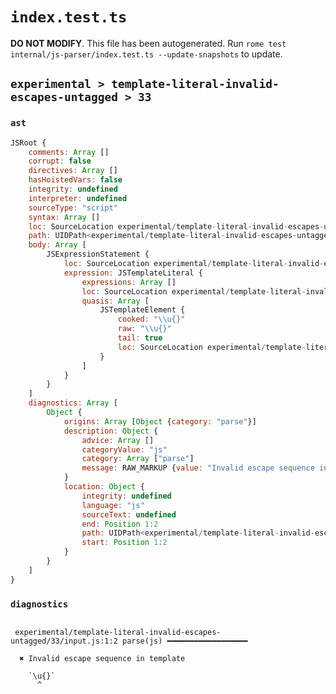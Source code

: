 # `index.test.ts`

**DO NOT MODIFY**. This file has been autogenerated. Run `rome test internal/js-parser/index.test.ts --update-snapshots` to update.

## `experimental > template-literal-invalid-escapes-untagged > 33`

### `ast`

```javascript
JSRoot {
	comments: Array []
	corrupt: false
	directives: Array []
	hasHoistedVars: false
	integrity: undefined
	interpreter: undefined
	sourceType: "script"
	syntax: Array []
	loc: SourceLocation experimental/template-literal-invalid-escapes-untagged/33/input.js 1:0-1:6
	path: UIDPath<experimental/template-literal-invalid-escapes-untagged/33/input.js>
	body: Array [
		JSExpressionStatement {
			loc: SourceLocation experimental/template-literal-invalid-escapes-untagged/33/input.js 1:0-1:6
			expression: JSTemplateLiteral {
				expressions: Array []
				loc: SourceLocation experimental/template-literal-invalid-escapes-untagged/33/input.js 1:0-1:6
				quasis: Array [
					JSTemplateElement {
						cooked: "\\u{}"
						raw: "\\u{}"
						tail: true
						loc: SourceLocation experimental/template-literal-invalid-escapes-untagged/33/input.js 1:1-1:5
					}
				]
			}
		}
	]
	diagnostics: Array [
		Object {
			origins: Array [Object {category: "parse"}]
			description: Object {
				advice: Array []
				categoryValue: "js"
				category: Array ["parse"]
				message: RAW_MARKUP {value: "Invalid escape sequence in template"}
			}
			location: Object {
				integrity: undefined
				language: "js"
				sourceText: undefined
				end: Position 1:2
				path: UIDPath<experimental/template-literal-invalid-escapes-untagged/33/input.js>
				start: Position 1:2
			}
		}
	]
}
```

### `diagnostics`

```

 experimental/template-literal-invalid-escapes-untagged/33/input.js:1:2 parse(js) ━━━━━━━━━━━━━━━━━━

  ✖ Invalid escape sequence in template

    `\u{}`
      ^


```
